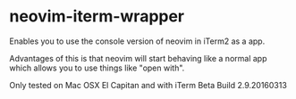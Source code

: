 # neovim-iterm-wrapper
Enables you to use the console version of neovim in iTerm2 as a app.

Advantages of this is that neovim will start behaving like a normal app which allows you to use things like "open with".

Only tested on Mac OSX El Capitan and with iTerm Beta Build 2.9.20160313
